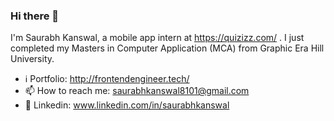 ### Hi there 👋
I'm Saurabh Kanswal, a mobile app intern at https://quizizz.com/ .
I just completed my Masters in Computer Application (MCA) from Graphic Era Hill University.


- ℹ️  Portfolio: http://frontendengineer.tech/
- 📫 How to reach me: saurabhkanswal8101@gmail.com
- 💼 Linkedin: www.linkedin.com/in/saurabhkanswal

 

<!--
**saurabhkanswal/saurabhkanswal** is a ✨ _special_ ✨ repository because its `README.md` (this file) appears on your GitHub profile.

Here are some ideas to get you started:

- 🔭 I’m currently working on ...
- 🌱 I’m currently learning ...
- 👯 I’m looking to collaborate on ...
- 🤔 I’m looking for help with ...
- 💬 Ask me about ...
- 📫 How to reach me: ...
- 😄 Pronouns: ...
- ⚡ Fun fact: ...
-->
